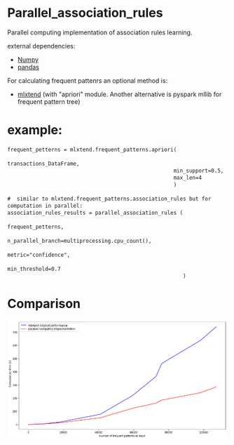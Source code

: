 # Parallel_association_rules
Parallel computing implementation of association rules learning.

external dependencies:
 * [Numpy](http://www.numpy.org/)
 * [pandas](https://pandas.pydata.org/)
 
For calculating frequent pattenrs an optional method is:

 * [mlxtend](http://rasbt.github.io/mlxtend/user_guide/frequent_patterns/association_rules/#association-rules-generation-from-frequent-itemsets) (with "apriori" module. Another alternative is pyspark mllib for frequent pattern tree)



# example:
```
frequent_petterns = mlxtend.frequent_patterns.apriori(
                                                     transactions_DataFrame,
                                                     min_support=0.5,
                                                     max_len=4
                                                     )
                                                     
#  similar to mlxtend.frequent_patterns.association_rules but for computation in parallel:                                                    
association_rules_results = parallel_association_rules (
                                                        frequent_petterns,
                                                        n_parallel_branch=multiprocessing.cpu_count(),
                                                        metric="confidence",
                                                        min_threshold=0.7
                                                        )
```


# Comparison
![2](comparison.png "Comparison")
